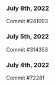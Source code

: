 ### July 8th, 2022

Commit #241093

### July 5th, 2022

Commit #314353


### July 4th, 2022

Commit #72281
